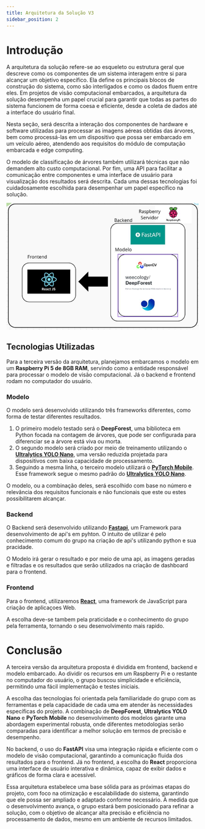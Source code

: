 ```yaml
---
title: Arquitetura da Solução V3
sidebar_position: 2
---
```

# Introdução

A arquitetura da solução refere-se ao esqueleto ou estrutura geral que descreve como os componentes de um sistema interagem entre si para alcançar um objetivo específico. Ela define os principais blocos de construção do sistema, como são interligados e como os dados fluem entre eles. Em projetos de visão computacional embarcados, a arquitetura da solução desempenha um papel crucial para garantir que todas as partes do sistema funcionem de forma coesa e eficiente, desde a coleta de dados até a interface do usuário final.

Nesta seção, será descrita a interação dos componentes de hardware e software utilizadas para processar as imagens aéreas obtidas das árvores, bem como processá-las em um dispositivo que possa ser embarcado em um veículo aéreo, atendendo aos requisitos do módulo de computação embarcada e edge computing.

O modelo de classificação de árvores também utilizará técnicas que não demandem alto custo computacional. Por fim, uma API para facilitar a comunicação entre componentes e uma interface de usuário para visualização dos resultados será descrita. Cada uma dessas tecnologias foi cuidadosamente escolhida para desempenhar um papel específico na solução.

![Canvas ](../../assets/sprint-3/arquitetura-sprint3.jpg)

## Tecnologias Utilizadas

Para a terceira versão da arquitetura, planejamos embarcamos o modelo em um **Raspberry Pi 5 de 8GB RAM**, servindo como a entidade responsável para processar o modelo de visão computacional. Já o backend e frontend rodam no computador do usuário.

### Modelo

O modelo será desenvolvido utilizando três frameworks diferentes, como forma de testar diferentes resultados.

1. O primeiro modelo testado será o **DeepForest**, uma biblioteca em Python focada na contagem de árvores, que pode ser configurada para diferenciar se a árvore está viva ou morta.
2. O segundo modelo será criado por meio de treinamento utilizando o **[Ultralytics YOLO Nano](https://www.ultralytics.com/pt)**, uma versão reduzida projetada para dispositivos com baixa capacidade de processamento.
3. Seguindo a mesma linha, o terceiro modelo utilizará o **[PyTorch Mobile](https://pytorch.org/mobile/home/)**. Esse framework segue o mesmo padrão do **[Ultralytics YOLO Nano](https://www.ultralytics.com/pt)**.

O modelo, ou a combinação deles, será escolhido com base no número e relevância dos requisitos funcionais e não funcionais que este ou estes possibilitarem alcançar.

### Backend

O Backend será desenvolvido utilizando **[Fastapi](https://fastapi.tiangolo.com/)**, um Framework para desenvolvimento de api's em pyhton. O intuito de utilizar é pelo conhecimento comum do grupo na criação de api's utilizando python e sua pracidade.

O Modelo irá gerar o resultado e por meio de uma api, as imagens geradas e filtradas e os resultados que serão utilizados na criação de dashboard para o frontend.

### Frontend

Para o frontend, utilizaremos **[React](https://react.dev/)**, uma framework de JavaScript para criação de aplicaçoes Web.

A escolha deve-se tambem pela praticidade e o conhecimento do grupo pela ferramenta, tornando o seu desenvolvimento mais rapido.

# Conclusão

A terceira versão da arquitetura proposta é dividida em frontend, backend e modelo embarcado. Ao dividir os recursos em um Raspberry Pi e o restante no computador do usuário, o grupo buscou simplicidade e eficiência, permitindo uma fácil implementação e testes iniciais.

A escolha das tecnologias foi orientada pela familiaridade do grupo com as ferramentas e pela capacidade de cada uma em atender às necessidades específicas do projeto. A combinação de **DeepForest**, **Ultralytics YOLO Nano** e **PyTorch Mobile** no desenvolvimento dos modelos garante uma abordagem experimental robusta, onde diferentes metodologias serão comparadas para identificar a melhor solução em termos de precisão e desempenho.

No backend, o uso do **FastAPI** visa uma integração rápida e eficiente com o modelo de visão computacional, garantindo a comunicação fluida dos resultados para o frontend. Já no frontend, a escolha do **React** proporciona uma interface de usuário interativa e dinâmica, capaz de exibir dados e gráficos de forma clara e acessível.

Essa arquitetura estabelece uma base sólida para as próximas etapas do projeto, com foco na otimização e escalabilidade do sistema, garantindo que ele possa ser ampliado e adaptado conforme necessário. À medida que o desenvolvimento avança, o grupo estará bem posicionado para refinar a solução, com o objetivo de alcançar alta precisão e eficiência no processamento de dados, mesmo em um ambiente de recursos limitados.
